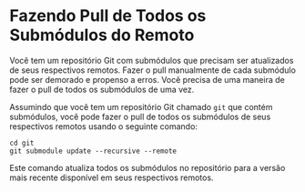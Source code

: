 # Fazendo Pull de Todos os Submódulos do Remoto

Você tem um repositório Git com submódulos que precisam ser atualizados de seus respectivos remotos. Fazer o pull manualmente de cada submódulo pode ser demorado e propenso a erros. Você precisa de uma maneira de fazer o pull de todos os submódulos de uma vez.

Assumindo que você tem um repositório Git chamado `git` que contém submódulos, você pode fazer o pull de todos os submódulos de seus respectivos remotos usando o seguinte comando:

```shell
cd git
git submodule update --recursive --remote
```

Este comando atualiza todos os submódulos no repositório para a versão mais recente disponível em seus respectivos remotos.
